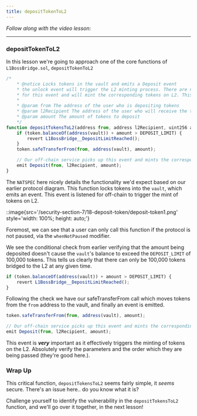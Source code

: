 ```yaml
---
title: depositTokenToL2
---
```


_Follow along with the video lesson:_

---

### depositTokenToL2

In this lesson we're going to approach one of the core functions of `L1BossBridge.sol`, `depositTokenToL2`

```js
/*
    * @notice Locks tokens in the vault and emits a Deposit event
    * the unlock event will trigger the L2 minting process. There are nodes listening
    * for this event and will mint the corresponding tokens on L2. This is a centralized process.
    *
    * @param from The address of the user who is depositing tokens
    * @param l2Recipient The address of the user who will receive the tokens on L2
    * @param amount The amount of tokens to deposit
    */
function depositTokensToL2(address from, address l2Recipient, uint256 amount) external whenNotPaused {
    if (token.balanceOf(address(vault)) + amount > DEPOSIT_LIMIT) {
        revert L1BossBridge__DepositLimitReached();
    }
    token.safeTransferFrom(from, address(vault), amount);

    // Our off-chain service picks up this event and mints the corresponding tokens on L2
    emit Deposit(from, l2Recipient, amount);
}
```

The `NATSPEC` here nicely details the functionality we'd expect based on our earlier protocol diagram. This function locks tokens into the `vault`, which emits an event. This event is listened for off-chain to trigger the mint of tokens on L2.

::image{src='/security-section-7/18-deposit-token/deposit-token1.png' style='width: 100%; height: auto;'}

Foremost, we can see that a user can only call this function if the protocol is not paused, via the `whenNotPaused` modifier.

We see the conditional check from earlier verifying that the amount being deposited doesn't cause the `vault`'s balance to exceed the `DEPOSIT_LIMIT` of 100,000 tokens. This tells us clearly that there can only be 100,000 tokens bridged to the L2 at any given time.

```js
if (token.balanceOf(address(vault)) + amount > DEPOSIT_LIMIT) {
    revert L1BossBridge__DepositLimitReached();
}
```

Following the check we have our safeTransferFrom call which moves tokens from the `from` address to the vault, and finally an event is emitted.

```js
token.safeTransferFrom(from, address(vault), amount);

// Our off-chain service picks up this event and mints the corresponding tokens on L2
emit Deposit(from, l2Recipient, amount);
```

This event is **_very_** important as it effectively triggers the minting of tokens on the L2. Absolutely verify the parameters and the order which they are being passed (they're good here.).

### Wrap Up

This critical function, `depositTokensToL2` seems fairly simple, it _seems_ secure. There's an issue here.. do you know what it is?

Challenge yourself to identify the vulnerability in the `depositTokensToL2` function, and we'll go over it together, in the next lesson!
